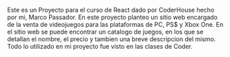 Este es un Proyecto para el curso de React dado por CoderHouse hecho por mi, Marco Passador. En este proyecto planteo un sitio web encargado de la venta de videojuegos para las plataformas de PC, PS$ y Xbox One. En el sitio web se puede encontrar un catalogo de juegos, en los que se detallan el nombre, el precio y tambien una breve descripcion del mismo. Todo lo utilizado en mi proyecto fue visto en las clases de Coder.
